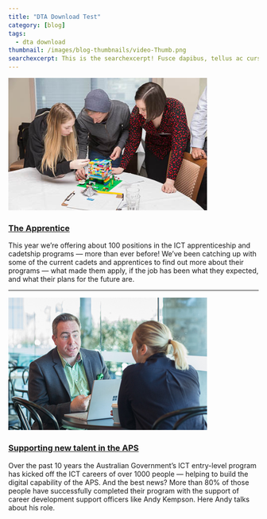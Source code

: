 ```yaml
---
title: "DTA Download Test"
category: [blog]
tags:
  - dta download
thumbnail: /images/blog-thumbnails/video-Thumb.png
searchexcerpt: This is the searchexcerpt! Fusce dapibus, tellus ac cursus commodo, tortor mauris condimentum nibh, ut fermentum massa justo sit amet risus. Sed posuere consectetur est at lobortis. Donec id elit non mi porta gravida at eget metus.
---
```


![Thumbnail](/images/blog-thumbnails/blog-image-THUMB-1.jpg)

### [The Apprentice](https://www.dta.gov.au/blog/the-apprentice/)

This year we’re offering about 100 positions in the ICT apprenticeship and cadetship programs — more than ever before! We’ve been catching up with some of the current cadets and apprentices to find out more about their programs — what made them apply, if the job has been what they expected, and what their plans for the future are.

***

![Thumbnail](/images/blog-thumbnails/ICT-CDSO-Andy-Kempson-THUMB-1.jpg)

### [Supporting new talent in the APS](https://www.dta.gov.au/blog/supporting-new-talent-in-the-aps/) 

Over the past 10 years the Australian Government’s ICT entry-level program has kicked off the ICT careers of over 1000 people — helping to build the digital capability of the APS. And the best news? More than 80% of those people have successfully completed their program with the support of career development support officers like Andy Kempson. Here Andy talks about his role.
